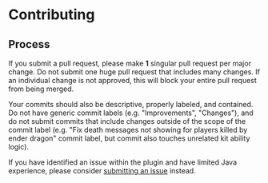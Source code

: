 # Contributing

## Process
If you submit a pull request, please make **1** singular pull request per major change. Do not submit one huge pull request that includes many changes. If an individual change is not approved, this will block your entire pull request from being merged.

Your commits should also be descriptive, properly labeled, and contained. Do not have generic commit labels (e.g. "Improvements", "Changes"), and do not submit commits that include changes outside of the scope of the commit label (e.g. "Fix death messages not showing for players killed by ender dragon" commit label, but commit also touches unrelated kit ability logic).

If you have identified an issue within the plugin and have limited Java experience,
please consider [submitting an issue](https://github.com/cervinakuy/KitPvP/issues) instead.
